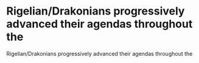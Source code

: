 # Rigelian/Drakonians progressively advanced their agendas throughout the

Rigelian/Drakonians progressively advanced their agendas throughout the